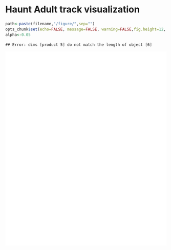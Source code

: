 Haunt Adult track visualization 
========================================================


```r
path<-paste(filename,"/figure/",sep="")
opts_chunk$set(echo=FALSE, message=FALSE, warning=FALSE,fig.height=12, fig.width=10,fig.path=path,dev=c('png', 'pdf'))
alpha<-0.05 
```






```
## Error: dims [product 5] do not match the length of object [6]
```

![plot of chunk strain_track_vis](Haunt_vs_WT_Adult/figure/strain_track_vis.png) 

